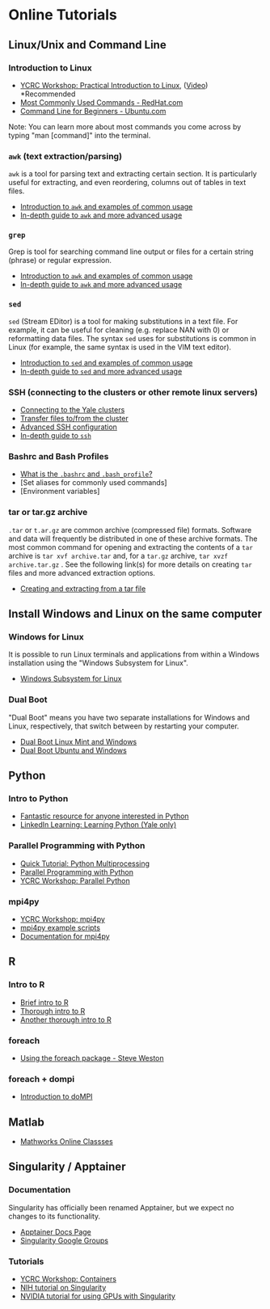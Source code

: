 # Online Tutorials

## Linux/Unix and Command Line

### Introduction to Linux

* [YCRC Workshop: Practical Introduction to Linux](https://ycrc.github.io/PIL/), ([Video](https://research.computing.yale.edu/ycrc-bootcamp-practical-introduction-linux)) *Recommended
* [Most Commonly Used Commands - RedHat.com](https://www.redhat.com/sysadmin/10-commands-terminal)
* [Command Line for Beginners - Ubuntu.com](https://ubuntu.com/tutorials/command-line-for-beginners#1-overview)

Note: You can learn more about most commands you come across by typing "man [command]" into the terminal.

### `awk` (text extraction/parsing)

`awk` is a tool for parsing text and extracting certain section. It is particularly useful for extracting, and even reordering, columns out of tables in text files.

* [Introduction to `awk` and examples of common usage](https://www.freecodecamp.org/news/the-linux-awk-command-linux-and-unix-usage-syntax-examples/)
* [In-depth guide to `awk` and more advanced usage](https://linuxize.com/post/awk-command/#how-awk-works)

### `grep`

Grep is tool for searching command line output or files for a certain string (phrase) or regular expression.

* [Introduction to `awk` and examples of common usage](https://www.freecodecamp.org/news/grep-command-tutorial-how-to-search-for-a-file-in-linux-and-unix/)
* [In-depth guide to `awk` and more advanced usage](https://www.geeksforgeeks.org/grep-command-in-unixlinux/)

### `sed`

`sed` (Stream EDitor) is a tool for making substitutions in a text file. For example, it can be useful for cleaning (e.g. replace NAN with 0) or reformatting data files. The syntax `sed` uses for substitutions is common in Linux (for example, the same syntax is used in the VIM text editor).


* [Introduction to `sed` and examples of common usage](https://www.geeksforgeeks.org/sed-command-in-linux-unix-with-examples/?ref=lbp)
* [In-depth guide to `sed` and more advanced usage](https://www.gnu.org/software/sed/manual/sed.html)

### SSH (connecting to the clusters or other remote linux servers)

* [Connecting to the Yale clusters](/clusters-at-yale/access)
* [Transfer files to/from the cluster](/clusters-at-yale/data/transfer)
* [Advanced SSH configuration](/clusters-at-yale/access/advanced-config)
* [In-depth guide to `ssh`](https://www.ssh.com/academy/ssh/command)

### Bashrc and Bash Profiles

* [What is the `.bashrc` and `.bash_profile`?](https://www.linuxfordevices.com/tutorials/linux/bashrc-and-bash-profile)
* [Set aliases for commonly used commands]
* [Environment variables]

### tar or tar.gz archive

`.tar` or `t.ar.gz` are common archive (compressed file) formats. Software and data will frequently be distributed in one of these archive formats.
The most common command for opening and extracting the contents of a `tar` archive is `tar xvf archive.tar` and, for a `tar.gz` archive, `tar xvzf archive.tar.gz` .
See the following link(s) for more details on creating `tar` files and more advanced extraction options.

* [Creating and extracting from a tar file](https://www.howtogeek.com/248780/how-to-compress-and-extract-files-using-the-tar-command-on-linux/)

## Install Windows and Linux on the same computer

### Windows for Linux

It is possible to run Linux terminals and applications from within a Windows installation using the "Windows Subsystem for Linux".

* [Windows Subsystem for Linux](https://docs.microsoft.com/en-us/windows/wsl/about)

### Dual Boot

"Dual Boot" means you have two separate installations for Windows and Linux, respectively, that switch between by restarting your computer.

* [Dual Boot Linux Mint and Windows](https://itsfoss.com/guide-install-linux-mint-16-dual-boot-windows/)
* [Dual Boot Ubuntu and Windows](https://www.tecmint.com/install-ubuntu-16-04-alongside-with-windows-10-or-8-in-dual-boot/)

## Python

### Intro to Python

* [Fantastic resource for anyone interested in Python](http://www.automatetheboringstuff.com)
* [LinkedIn Learning: Learning Python (Yale only)](https://www.linkedin.com/learning/learning-python-2/python-functions?u=2110361)

### Parallel Programming with Python

* [Quick Tutorial: Python Multiprocessing](https://further-reading.net/2017/01/quick-tutorial-python-multiprocessing/)
* [Parallel Programming with Python](https://chryswoods.com/parallel_python/index.html)
* [YCRC Workshop: Parallel Python](http://docs.ycrc.yale.edu/parallel_python/)

### mpi4py

* [YCRC Workshop: mpi4py](https://research.computing.yale.edu/sites/default/files/files/mpi4py.pdf)
* [mpi4py example scripts](https://github.com/ycrc/mpi4py-examples)
* [Documentation for mpi4py](https://mpi4py.readthedocs.io/en/stable/tutorial.html)

## R

### Intro to R

* [Brief intro to R](http://www.r-tutor.com/r-introduction)
* [Thorough intro to R](https://www.cyclismo.org/tutorial/R/)
* [Another thorough intro to R](https://r-coder.com/learn-r/)

### foreach

* [Using the foreach package - Steve Weston](https://cran.r-project.org/web/packages/foreach/vignettes/foreach.html)

### foreach + dompi

* [Introduction to doMPI](https://cran.r-project.org/web/packages/doMPI/vignettes/doMPI.pdf)

## Matlab

* [Mathworks Online Classses](https://matlabacademy.mathworks.com/)

## Singularity / Apptainer

### Documentation

Singularity has officially been renamed Apptainer, but we expect no changes to its functionality.
 
* [Apptainer Docs Page](https://apptainer.org/docs/user/main/)
* [Singularity Google Groups](https://groups.google.com/a/lbl.gov/forum/#!forum/singularity)

### Tutorials

* [YCRC Workshop: Containers](http://docs.ycrc.yale.edu/containers-bootcamp)
* [NIH tutorial on Singularity](https://singularity-tutorial.github.io)
* [NVIDIA tutorial for using GPUs with Singularity](https://devblogs.nvidia.com/docker-compatibility-singularity-hpc/)
